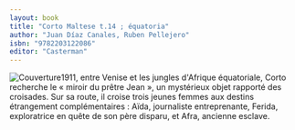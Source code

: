 ```yaml
---
layout: book
title: "Corto Maltese t.14 ; équatoria"
author: "Juan Díaz Canales, Ruben Pellejero"
isbn: "9782203122086"
editor: "Casterman"
---
```

![Couverture](/img/9782203122086.jpg)1911, entre Venise et les jungles d'Afrique équatoriale, Corto recherche le « miroir du prêtre Jean », un mystérieux objet rapporté des croisades. Sur sa route, il croise trois jeunes femmes aux destins étrangement complémentaires : Aïda, journaliste entreprenante, Ferida, exploratrice en quête de son père disparu, et Afra, ancienne esclave.
